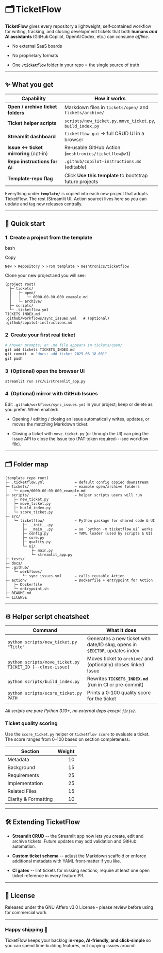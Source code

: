 <!--
README.md  —  TicketFlow
-------------------------------------------------------------------------------
Starter, AI‑friendly ticketing & backlog system you can drop into any project
via “Use this template” on GitHub.
-->

🗂️ TicketFlow
==============

**TicketFlow** gives every repository a lightweight, self‑contained workflow for writing, tracking, and closing development tickets that both **humans *and* AI assistants** (GitHub Copilot, OpenAI Codex, etc.) can consume *offline*.

-   No external SaaS boards

-   No proprietary formats

-   One **`/ticketflow`** folder in your repo = the single source of truth

* * * * *

✨ What you get
--------------

| Capability | How it works |
| --- | --- |
| **Open / archive ticket folders** | Markdown files in `tickets/open/` and `tickets/archive/` |
| **Ticket helper scripts** | `scripts/new_ticket.py`, `move_ticket.py`, `build_index.py` |
| **Streamlit dashboard** | `ticketflow gui` → full CRUD UI in a browser |
| **Issue ↔ ticket mirroring** (opt‑in) | Re‑usable GitHub Action (`meshtronics/ticketflow@v1`) |
| **Repo instructions for AI** | `.github/copilot-instructions.md` (editable) |
| **Template‑repo flag** | Click **Use this template** to bootstrap future projects |

Everything under **`template/`** is copied into each new project that adopts TicketFlow. The rest (Streamlit UI, Action source) lives here so you can update and tag new releases centrally.

* * * * *

🚀 Quick start
--------------

### 1  Create a project from the template

bash

Copy

```# GitHub UI
New > Repository > From template > meshtronics/ticketflow
```

Clone your new project and you will see:

```
(project root)
  ├─ tickets/
  │   ├─ open/
  │   │   └─ 0000-00-00-000_example.md
  │   └─ archive/
  ├─ scripts/
  └─ .ticketflow.yml
TICKETS_INDEX.md
.github/workflows/sync_issues.yml   # (optional)
.github/copilot-instructions.md
```

### 2  Create your first real ticket

```python scripts/new_ticket.py "Implement profile engine"
# Answer prompts; an .md file appears in tickets/open/
git add tickets TICKETS_INDEX.md
git commit -m "docs: add ticket 2025‑06‑18‑001"
git push
```

### 3  (Optional) open the browser UI

```bash
streamlit run src/ui/streamlit_app.py
```

### 4  (Optional) mirror with GitHub Issues

Edit `.github/workflows/sync_issues.yml` in your project; keep or delete as you prefer. When enabled:

-   Opening / editing / closing an Issue automatically writes, updates, or moves the matching Markdown ticket.

-   Closing a ticket with `move_ticket.py` (or through the UI) can ping the Issue API to close the Issue too (PAT token required---see workflow file).

* * * * *

🗂️ Folder map
--------------

```
(template repo root)
├─ .ticketflow.yml              ← default config copied downstream
├─ tickets/                     ← example open/archive folders
│   └─ open/0000-00-00-000_example.md
├─ scripts/                     ← helper scripts users will run
│   ├─ new_ticket.py
│   ├─ move_ticket.py
│   ├─ build_index.py
│   └─ score_ticket.py
├─ src/
│   └─ ticketflow/              ← Python package for shared code & UI
│       ├─ __init__.py
│       ├─ __main__.py          ← so `python -m ticketflow ui` works
│       ├─ config.py            ← YAML loader (used by scripts & UI)
│       ├─ core.py
│       ├─ quality.py
│       └─ ui/
│           ├─ main.py
│           └─ streamlit_app.py
├─ tests/
├─ docs/
├─ .github/
│   └─ workflows/
│       └─ sync_issues.yml      ← calls reusable Action
├─ action/                      ← Dockerfile + entrypoint for Action
│   ├─ Dockerfile
│   └─ entrypoint.sh
├─ README.md
└─ LICENSE

 ```

* * * * *

⚙️ Helper script cheatsheet
---------------------------

| Command | What it does |
| --- | --- |
| `python scripts/new_ticket.py "Title"` | Generates a new ticket with date/ID slug, opens in `$EDITOR`, updates index |
| `python scripts/move_ticket.py TICKET_ID [--close-issue]` | Moves ticket to `archive/` and (optionally) closes linked Issue |
| `python scripts/build_index.py` | Rewrites **`TICKETS_INDEX.md`** (run in CI or pre‑commit) |
| `python scripts/score_ticket.py PATH` | Prints a 0‑100 quality score for the ticket |

*All scripts are pure Python 3.10+, no external deps except `jinja2`.*

### Ticket quality scoring

Use the `score_ticket.py` helper or `ticketflow score` to evaluate a ticket. The
score ranges from 0–100 based on section completeness.

| Section | Weight |
|---------|-------:|
| Metadata | 10 |
| Background | 15 |
| Requirements | 25 |
| Implementation | 25 |
| Related Files | 15 |
| Clarity & Formatting | 10 |

* * * * *

🛠️ Extending TicketFlow
------------------------

-   **Streamlit CRUD** -- the Streamlit app now lets you create, edit and archive tickets. Future updates may add validation and GitHub automation.

-   **Custom ticket schema** -- adjust the Markdown scaffold or enforce additional metadata with YAML front‑matter if you like.

-   **CI gates** -- lint tickets for missing sections; require at least one open ticket reference in every feature PR.

* * * * *

📄 License
----------

Released under the GNU Affero v3.0 License - please review before using for commercial work.

* * * * *

### Happy shipping 🚢

TicketFlow keeps your backlog **in‑repo, AI‑friendly, and click‑simple** so you can spend time building features, not copying issues around.
